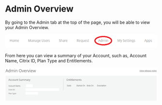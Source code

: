 # Admin Overview

By going to the Admin tab at the top of the page, you will be able to view your Admin Overview. 

![Image39](files/Image39.png)

From here you can view a summary of your Account, such as, Account Name, Citrix ID, Plan Type and Entitlements.

![Image40](files/Image40.png)
